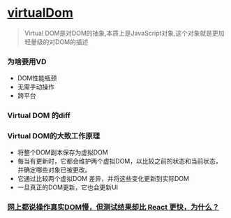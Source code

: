 # [virtualDom](https://juejin.im/post/5d5d32e251882545e41e655d)

> Virtual DOM是对DOM的抽象,本质上是JavaScript对象,这个对象就是更加轻量级的对DOM的描述
### 为啥要用VD
- DOM性能瓶颈
- 无需手动操作
- 跨平台

### Virtual DOM 的diff

### Virtual DOM的大致工作原理
- 将整个DOM副本保存为虚拟DOM
- 每当有更新时，它都会维护两个虚拟DOM，以比较之前的状态和当前状态，并确定哪些对象已被更改。
- 它通过比较两个虚拟DOM 差异，并将这些变化更新到实际DOM
- 一旦真正的DOM更新，它也会更新UI

### [网上都说操作真实DOM慢，但测试结果却比 React 更快，为什么？](https://www.zhihu.com/question/31809713/answer/53544875)